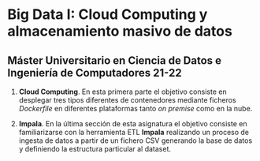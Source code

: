 # Big Data I: Cloud Computing y almacenamiento masivo de datos

## Máster Universitario en Ciencia de Datos e Ingeniería de Computadores 21-22

1. **Cloud Computing**. En esta primera parte el objetivo consiste en desplegar tres tipos diferentes de contenedores mediante ficheros *Dockerfile* en diferentes plataformas tanto *on premise* como en la nube.

3. **Impala**. En la última sección de esta asignatura el objetivo consiste en familiarizarse con la herramienta ETL **Impala** realizando un proceso de ingesta de datos a partir de un fichero CSV generando la base de datos y definiendo la estructura particular al dataset.
